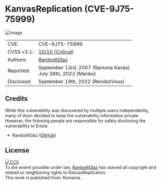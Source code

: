 # KanvasReplication (CVE-9J75-75999)

<p align="center">
  
![image](https://media.discordapp.net/attachments/1084179084822712453/1086314916656447631/cooltext431841657363960.png)
  
</p>

<table align="center">
<tr>
<td>CVE:</td>
<td>CVE-9J75-75999</td>
</tr>
<tr>
<td>CVSS v3.1:</td>
<td><a href=https://www.first.org/cvss/calculator/3.1#CVSS:3.1/AV:N/AC:L/PR:N/UI:N/S:C/C:H/I:H/A:H>10/10 (Critical)</a></td>
</tr>
<tr>
<td>Authors:</td>
<td><a href=https://github.com/Rambo6Glaz>Rambo6Glaz</a></td>
</tr>
<tr>
<td>Reported:</td>
<td>September 13rd, 2007 (Ramona Kavas) <br> July 26th, 2022 (Mariko)  </td>
</tr>
<tr>
<td>Disclosed:</td>
<td>September 19th, 2022 (RendezVous)</td>
</tr>
</table>

## Credits
While this vulnerability was discovered by multiple users independently, many of them decided to keep the vulnerability information private. However, the folowing people are responsible for safely disclosing the vulnerability to Erista:
- Rambo6Glaz ([GitHub](https://github.com/Rambo6Glaz))

## License
<p xmlns:dct="http://purl.org/dc/terms/" xmlns:vcard="http://www.w3.org/2001/vcard-rdf/3.0#">
  <a rel="license"
     href="http://creativecommons.org/publicdomain/zero/1.0/">
    <img src="http://i.creativecommons.org/p/zero/1.0/88x31.png" style="border-style: none;" alt="CC0" />
  </a>
  <br />
  To the extent possible under law,
  <a rel="dct:publisher"
     href="https://github.com/HappinessResearchLab/HappinessResearchLab">
    <span property="dct:title">Rambo6Glaz</span></a>
  has waived all copyright and related or neighboring rights to
  <span property="dct:title">KanvasReplication</span>.
<br>
This work is published from:
<span property="vcard:Country" datatype="dct:ISO3166"
      content="RO" about="https://github.com/HappinessResearchLab/HappinessResearchLab">
  Romania</span>.
</p>